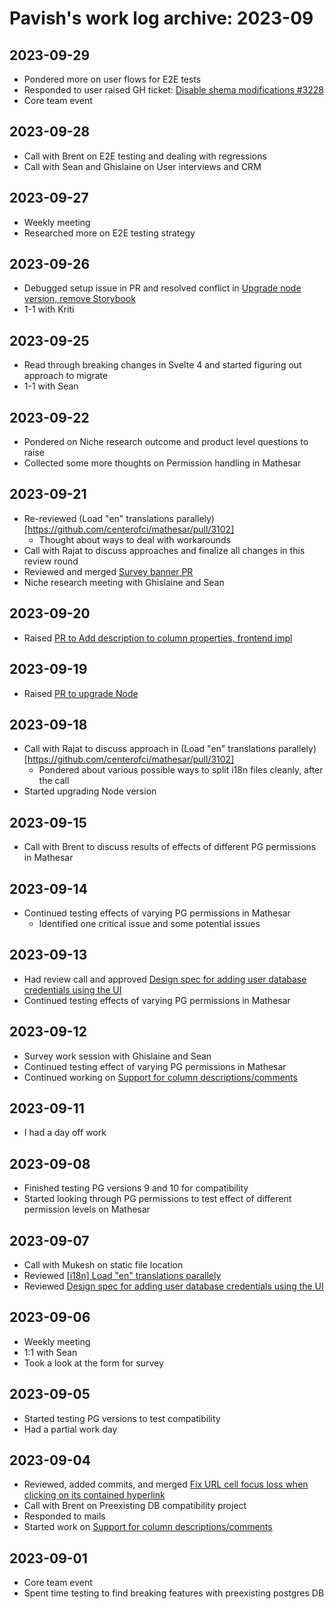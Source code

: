 # Pavish's work log archive: 2023-09

## 2023-09-29
* Pondered more on user flows for E2E tests
* Responded to user raised GH ticket: [Disable shema modifications #3228](https://github.com/centerofci/mathesar/issues/3228)
* Core team event

## 2023-09-28
* Call with Brent on E2E testing and dealing with regressions
* Call with Sean and Ghislaine on User interviews and CRM

## 2023-09-27
* Weekly meeting
* Researched more on E2E testing strategy

## 2023-09-26
* Debugged setup issue in PR and resolved conflict in [Upgrade node version, remove Storybook](https://github.com/centerofci/mathesar/pull/3214)
* 1-1 with Kriti

## 2023-09-25
* Read through breaking changes in Svelte 4 and started figuring out approach to migrate
* 1-1 with Sean

## 2023-09-22
* Pondered on Niche research outcome and product level questions to raise
* Collected some more thoughts on Permission handling in Mathesar

## 2023-09-21
* Re-reviewed (Load "en" translations parallely)[https://github.com/centerofci/mathesar/pull/3102]
  - Thought about ways to deal with workarounds
* Call with Rajat to discuss approaches and finalize all changes in this review round
* Reviewed and merged [Survey banner PR](https://github.com/centerofci/mathesar-website/pull/93)
* Niche research meeting with Ghislaine and Sean

## 2023-09-20
* Raised [PR to Add description to column properties, frontend impl](https://github.com/centerofci/mathesar/pull/3219)

## 2023-09-19
* Raised [PR to upgrade Node](https://github.com/centerofci/mathesar/pull/3214)

## 2023-09-18
* Call with Rajat to discuss approach in (Load "en" translations parallely)[https://github.com/centerofci/mathesar/pull/3102]
  - Pondered about various possible ways to split i18n files cleanly, after the call
* Started upgrading Node version

## 2023-09-15
* Call with Brent to discuss results of effects of different PG permissions in Mathesar

## 2023-09-14
* Continued testing effects of varying PG permissions in Mathesar
  - Identified one critical issue and some potential issues

## 2023-09-13
* Had review call and approved [Design spec for adding user database credentials using the UI](https://github.com/centerofci/mathesar/issues/3159)
* Continued testing effects of varying PG permissions in Mathesar

## 2023-09-12
* Survey work session with Ghislaine and Sean
* Continued testing effect of varying PG permissions in Mathesar
* Continued working on [Support for column descriptions/comments](https://github.com/centerofci/mathesar/issues/3069)

## 2023-09-11
* I had a day off work

## 2023-09-08
* Finished testing PG versions 9 and 10 for compatibility
* Started looking through PG permissions to test effect of different permission levels on Mathesar

## 2023-09-07
* Call with Mukesh on static file location
* Reviewed [[i18n] Load "en" translations parallely](https://github.com/centerofci/mathesar/pull/3102)
* Reviewed [Design spec for adding user database credentials using the UI](https://github.com/centerofci/mathesar/issues/3159)

## 2023-09-06
* Weekly meeting
* 1:1 with Sean
* Took a look at the form for survey

## 2023-09-05
* Started testing PG versions to test compatibility
* Had a partial work day

## 2023-09-04
* Reviewed, added commits, and merged [Fix URL cell focus loss when clicking on its contained hyperlink](https://github.com/centerofci/mathesar/pull/3012)
* Call with Brent on Preexisting DB compatibility project
* Responded to mails
* Started work on [Support for column descriptions/comments](https://github.com/centerofci/mathesar/issues/3069)

## 2023-09-01
* Core team event
* Spent time testing to find breaking features with preexisting postgres DB